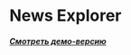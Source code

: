 # News Explorer

#### *[Смотреть демо-версию](https://ps-fedorova.github.io/news-explorer-frontend)*


 
